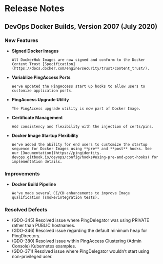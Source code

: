 # Release Notes

## DevOps Docker Builds, Version 2007 (July 2020)

### New Features

- **Signed Docker Images**

      All DockerHub Images are now signed and conform to the Docker Content Trust [Specification](https://docs.docker.com/engine/security/trust/content_trust/).

- **Variablize PingAccess Ports**

      We've updated the PingAccess start up hooks to allow users to customize application ports.

- **PingAccess Upgrade Utility**

      The PingAccess upgrade utility is now part of Docker Image.

- **Certificate Management**

      Add consistency and flexibility with the injection of certs/pins.

- **Docker Image Startup Flexibility**

      We've added the ability for end users to customize the startup sequence for Docker Images using **pre** and **post** hooks. See our [Documentation](https://pingidentity-devops.gitbook.io/devops/config/hooks#using-pre-and-post-hooks) for implementation details.

### Improvements

- **Docker Build Pipeline**

      We've made several CI/CD enhancements to improve Image qualification (smoke/integration tests).

### Resolved Defects

- (GDO-345) Resolved issue where PingDelegator was using PRIVATE rather than PUBLIC hostnames.
- (GDO-346) Resolved issue regarding the default minimum heap for PingDirectory.
- (GDO-380) Resolved issue within PingAccess Clustering (Admin Console) Kubernetes examples.
- (GDO-371) Resolved issue where PingDelegator wouldn't start using non-privileged user.
